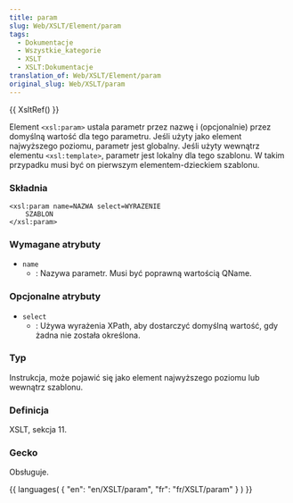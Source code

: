 ```yaml
---
title: param
slug: Web/XSLT/Element/param
tags:
  - Dokumentacje
  - Wszystkie_kategorie
  - XSLT
  - XSLT:Dokumentacje
translation_of: Web/XSLT/Element/param
original_slug: Web/XSLT/param
---
```

{{ XsltRef() }}

Element `<xsl:param>` ustala parametr przez nazwę i (opcjonalnie) przez domyślną wartość dla tego parametru. Jeśli użyty jako element najwyższego poziomu, parametr jest globalny. Jeśli użyty wewnątrz elementu `<xsl:template>`, parametr jest lokalny dla tego szablonu. W takim przypadku musi być on pierwszym elementem-dzieckiem szablonu.

### Składnia

    <xsl:param name=NAZWA select=WYRAZENIE
    	SZABLON
    </xsl:param>

### Wymagane atrybuty

- `name`
  - : Nazywa parametr. Musi być poprawną wartością QName.

### Opcjonalne atrybuty

- `select`
  - : Używa wyrażenia XPath, aby dostarczyć domyślną wartość, gdy żadna nie została określona.

### Typ

Instrukcja, może pojawić się jako element najwyższego poziomu lub wewnątrz szablonu.

### Definicja

XSLT, sekcja 11.

### Gecko

Obsługuje.

{{ languages( { "en": "en/XSLT/param", "fr": "fr/XSLT/param" } ) }}
